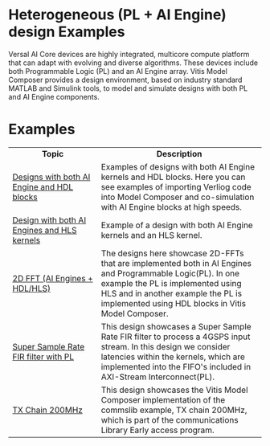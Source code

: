 # Heterogeneous (PL + AI Engine) design Examples <a name="heterogeneous"></a>
Versal AI Core devices are highly integrated, multicore compute platform that can adapt with evolving and diverse algorithms. These devices include both Programmable Logic (PL) and an AI Engine array. Vitis Model Composer provides a design environment, based on industry standard MATLAB and Simulink tools, to model and simulate designs with both PL and AI Engine components.

# Examples

<table style="width:100%">
 <tr>
 <td width="35%" align="center"><b>Topic</b>
 <td width="65%" align="center"><b>Description</b>
 </tr>
 <tr>
 <td align="left">
   <a href="./AIE_HDL/README.md">Designs with both AI Engine and HDL blocks</a>
 </td>
 <td>Examples of designs with both AI Engine kernels and HDL blocks. Here you can see examples of importing Verliog code into Model Composer and co-simulation with AI Engine   blocks at high speeds.
 </td>
 </tr>
 <tr>
 <td align="left">
   <a href="./AIE_HLS/README.md">Design with both AI Engines and HLS kernels</a>
 </td>
 <td>Example of a design with both AI Engine kernels and an HLS kernel.
 </td>
 </tr>
  
   <tr>
 <td align="left">
 <a href="./FFT2D/README.md">2D FFT (AI Engines + HDL/HLS) </a>
 </td>
 <td> The designs here showcase 2D-FFTs that are implemented both in AI Engines and Programmable Logic(PL). In one example the PL is implemented using HLS and in another example the PL is implemented using HDL blocks in Vitis Model Composer.</td>
 </tr>
  
   <tr>
 <td align="left">
   <a href="./SingleStreamSSR_FIR_withPL/README.md">Super Sample Rate FIR filter with PL</a>
 </td>
 <td> This design showcases a Super Sample Rate FIR filter to process a 4GSPS input stream. In this design we consider latencies within the kernels, which are implemented into the FIFO's included in AXI-Stream Interconnect(PL). 
 </td> 
 </tr>
  
   <tr>
 <td align="left">
 <a href="./Tx_chain_200MHz/README.md">TX Chain 200MHz </a>
 </td>
 <td> This design showcases the Vitis Model Composer implementation of the commslib example, TX chain 200MHz, which is part of the communications Library Early access program.</td>
 </tr>
  
 </table>
